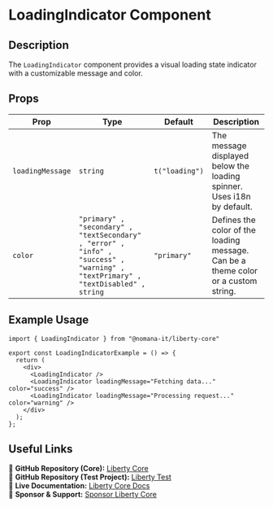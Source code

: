 # LoadingIndicator Component

## Description
The `LoadingIndicator` component provides a visual loading state indicator with a customizable message and color.

## Props

| Prop             | Type                                                                                          | Default   | Description |
|-----------------|-----------------------------------------------------------------------------------------------|-----------|-------------|
| `loadingMessage` | `string` | `t("loading")` | The message displayed below the loading spinner. Uses i18n by default. |
| `color` | `"primary" , "secondary" , "textSecondary" , "error" , "info" , "success" , "warning" , "textPrimary" , "textDisabled" , string` | `"primary"` | Defines the color of the loading message. Can be a theme color or a custom string. |

## Example Usage
```tsx
import { LoadingIndicator } from "@nomana-it/liberty-core"

export const LoadingIndicatorExample = () => {
  return (
    <div>
      <LoadingIndicator />
      <LoadingIndicator loadingMessage="Fetching data..." color="success" />
      <LoadingIndicator loadingMessage="Processing request..." color="warning" />
    </div>
  );
};
```

## Useful Links
🔗 **GitHub Repository (Core):** [Liberty Core](https://github.com/fblettner/liberty-core/)  
🔗 **GitHub Repository (Test Project):** [Liberty Test](https://github.com/fblettner/liberty-test/)  
📖 **Live Documentation:** [Liberty Core Docs](https://docs.nomana-it.fr/liberty-core/)  
💖 **Sponsor & Support:** [Sponsor Liberty Core](https://github.com/sponsors/fblettner)  